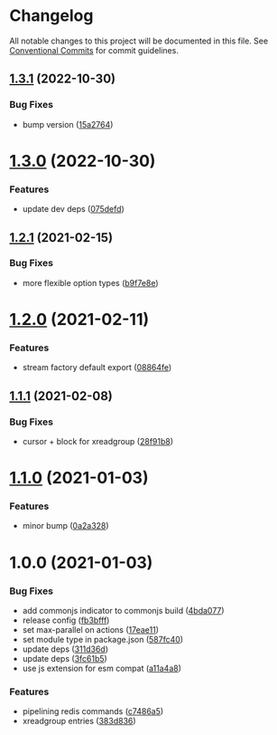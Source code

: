 # Changelog

All notable changes to this project will be documented in this file. See
[Conventional Commits](https://conventionalcommits.org) for commit guidelines.

## [1.3.1](https://github.com/calebboyd/redis-x-stream/compare/v1.3.0...v1.3.1) (2022-10-30)


### Bug Fixes

* bump version ([15a2764](https://github.com/calebboyd/redis-x-stream/commit/15a2764b58fb61346d6e46a9c083a8271a25e2fc))

# [1.3.0](https://github.com/calebboyd/redis-x-stream/compare/v1.2.1...v1.3.0) (2022-10-30)


### Features

* update dev deps ([075defd](https://github.com/calebboyd/redis-x-stream/commit/075defd077fc21441f97b24bb9a559710ad7d52a))

## [1.2.1](https://github.com/calebboyd/redis-x-stream/compare/v1.2.0...v1.2.1) (2021-02-15)


### Bug Fixes

* more flexible option types ([b9f7e8e](https://github.com/calebboyd/redis-x-stream/commit/b9f7e8e30e3a1c03d5b66bc1e5803dfebea31463))

# [1.2.0](https://github.com/calebboyd/redis-x-stream/compare/v1.1.1...v1.2.0) (2021-02-11)


### Features

* stream factory default export ([08864fe](https://github.com/calebboyd/redis-x-stream/commit/08864fe0601cda28af1af970afbc3393dcf435a3))

## [1.1.1](https://github.com/calebboyd/redis-x-stream/compare/v1.1.0...v1.1.1) (2021-02-08)


### Bug Fixes

* cursor + block for xreadgroup ([28f91b8](https://github.com/calebboyd/redis-x-stream/commit/28f91b88329ab953e83336e4dd8f33f53452bf84))

# [1.1.0](https://github.com/calebboyd/redis-x-stream/compare/v1.0.0...v1.1.0) (2021-01-03)


### Features

* minor bump ([0a2a328](https://github.com/calebboyd/redis-x-stream/commit/0a2a32887fe9e4f8240acc4fe7a06bfdb8b2f4be))

# 1.0.0 (2021-01-03)


### Bug Fixes

* add commonjs indicator to commonjs build ([4bda077](https://github.com/calebboyd/redis-x-stream/commit/4bda0773c41c2e1420adce67df32bb1c4af7ec16))
* release config ([fb3bfff](https://github.com/calebboyd/redis-x-stream/commit/fb3bfffa1555f0ce045e00287456da8bb2fad4e8))
* set max-parallel on actions ([17eae11](https://github.com/calebboyd/redis-x-stream/commit/17eae113161509e120f8a9881132a9bc8e879467))
* set module type in package.json ([587fc40](https://github.com/calebboyd/redis-x-stream/commit/587fc402669438401a756cea75046f6c112ebe55))
* update deps ([311d36d](https://github.com/calebboyd/redis-x-stream/commit/311d36da932be38f85045923fad43dc46c647cd0))
* update deps ([3fc61b5](https://github.com/calebboyd/redis-x-stream/commit/3fc61b5da6d369c807e29b810f869b8391beceba))
* use js extension for esm compat ([a11a4a8](https://github.com/calebboyd/redis-x-stream/commit/a11a4a824b35c48eebed33c6c037ab541cb38b6a))


### Features

* pipelining redis commands ([c7486a5](https://github.com/calebboyd/redis-x-stream/commit/c7486a510e07b6606388c25fd6ec549d18c6e179))
* xreadgroup entries ([383d836](https://github.com/calebboyd/redis-x-stream/commit/383d8363cca19f42e96364f60142b1cce57f405b))
